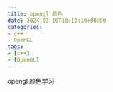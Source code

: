 ```yaml
---
title: opengl 颜色
date: 2024-03-10T10:12:10+08:00
categories: 
- c++
- OpenGL
tags: 
- [c++]
- [OpenGL]
---
```


opengl 颜色学习